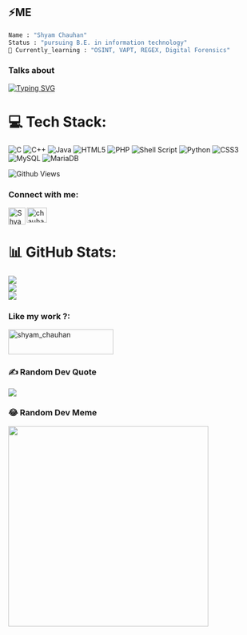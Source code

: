 ## ⚡ME
```python
Name : "Shyam Chauhan"
Status : "pursuing B.E. in information technology"
🌱 Currently_learning : "OSINT, VAPT, REGEX, Digital Forensics"
```


### Talks about <br>
<a href="https://git.io/typing-svg"><img src="https://readme-typing-svg.demolab.com?font=OCR+A&size=25&duration=3000&pause=1000&random=false&width=435&lines=Cyber+Security;Penetration+testing;Linux;OSINT;Networking;Python" alt="Typing SVG" /></a>



# 💻 Tech Stack:
![C](https://img.shields.io/badge/c-%2300599C.svg?style=for-the-badge&logo=c&logoColor=white) ![C++](https://img.shields.io/badge/c++-%2300599C.svg?style=for-the-badge&logo=c%2B%2B&logoColor=white) ![Java](https://img.shields.io/badge/java-%23ED8B00.svg?style=for-the-badge&logo=openjdk&logoColor=white) ![HTML5](https://img.shields.io/badge/html5-%23E34F26.svg?style=for-the-badge&logo=html5&logoColor=white) ![PHP](https://img.shields.io/badge/php-%23777BB4.svg?style=for-the-badge&logo=php&logoColor=white) ![Shell Script](https://img.shields.io/badge/shell_script-%23121011.svg?style=for-the-badge&logo=gnu-bash&logoColor=white) ![Python](https://img.shields.io/badge/python-3670A0?style=for-the-badge&logo=python&logoColor=ffdd54) ![CSS3](https://img.shields.io/badge/css3-%231572B6.svg?style=for-the-badge&logo=css3&logoColor=white) ![MySQL](https://img.shields.io/badge/mysql-%2300000f.svg?style=for-the-badge&logo=mysql&logoColor=white) ![MariaDB](https://img.shields.io/badge/MariaDB-003545?style=for-the-badge&logo=mariadb&logoColor=white)

![Github Views](https://github-views.deno.dev/api/badge/shyam-chauhan?label=Profile+views&color=black)

<h3 align="left">Connect with me:</h3>
<p align="left">
<a href="https://linkedin.com/in/chauhan-shyam009" target="blank"><img align="center" src="https://raw.githubusercontent.com/rahuldkjain/github-profile-readme-generator/master/src/images/icons/Social/linked-in-alt.svg" alt="chauhan-shyam009" height="30" width="40" /></a>
<a href="https://t.me/chauhan_shyam">
    <img align="left" alt="Shyam chauhan Telegram" width="34px" src="https://raw.githubusercontent.com/gauravghongde/social-icons/master/SVG/Color/Telegram.svg" />
</a>
</p>

# 📊 GitHub Stats:
![](https://github-readme-stats.vercel.app/api?username=shyam-chauhan&theme=tokyonight&hide_border=true&include_all_commits=false&count_private=false)<br/>
![](https://github-readme-streak-stats.herokuapp.com/?user=shyam-chauhan&theme=tokyonight&hide_border=true)<br/>
![](https://github-readme-stats.vercel.app/api/top-langs/?username=shyam-chauhan&theme=tokyonight&hide_border=true&include_all_commits=false&count_private=false&layout=compact)



<h3 align="left">Like my work ?:</h3>
<p><a href="https://www.buymeacoffee.com/shyam_chauhan"> <img align="left" src="https://cdn.buymeacoffee.com/buttons/v2/default-yellow.png" height="50" width="210" alt="shyam_chauhan" /></a></p><br><br><br>


### ✍️ Random Dev Quote
![](https://quotes-github-readme.vercel.app/api?type=horizontal&theme=radical)

### 😂 Random Dev Meme
<img src='https://randommeme-five.vercel.app/' style="height: 400px;"/>



